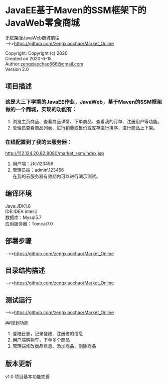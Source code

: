 # JavaEE基于Maven的SSM框架下的JavaWeb零食商城

无框架版JavaWeb商城前往  
-->>https://github.com/zengxiaochao/Market_Online


Copyright: Copyright (c) 2020   
Created on 2020-6-15  
Author:zengxiaochao666@gmail.com  
Version 2.0  

## 项目描述
### 这是大三下学期的JavaEE作业，JavaWeb，基于Maven的SSM框架做的一个商城，实现的功能有：
1. 浏览主页商品、查看商品详情、下单商品、查看我的订单、注册用户等功能。
2. 管理员查看商品列表、进行销量或售价或库存进行排序，进行商品上下架。  
### 在线配置到了我的云服务器：  
http://112.124.20.82:8080/market_ssm/index.jsp
1. 用户端：zfc\123456 
2. 管理员端：admin\123456  
在我的云服务器有效期内可以进行演示测试。

## 编译环境
Java:JDK1.8  
IDE:IDEA intellij  
数据库：Mysql5.7  
应用服务器：Tomcat7.0

## 部署步骤
-->>https://github.com/zengxiaochao/Market_Online

## 目录结构描述
-->>https://github.com/zengxiaochao/Market_Online


## 测试运行
-->>https://github.com/zengxiaochao/Market_Online

    
##规划功能
1. 登陆日志，记录登陆、注册者的信息  
2. 用户端购物车，下单多个商品  
3. 管理端修改商品信息、添加商品、删除商品
 



## 版本更新
v1.0 项目基本功能完善










